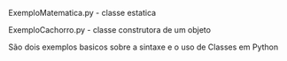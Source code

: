 ExemploMatematica.py - classe estatica

ExemploCachorro.py - classe construtora de um objeto

São dois exemplos basicos sobre a sintaxe e o uso de Classes em Python 
